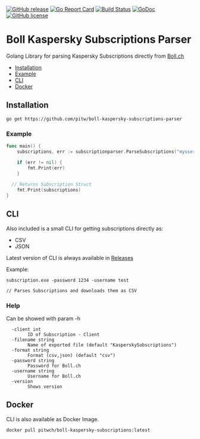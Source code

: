 [![GitHub release](https://img.shields.io/github/tag/pitw/boll-kaspersky-subscriptions-parser.svg?label=latest&colorB=orange)](https://github.com/pitw/boll-kaspersky-subscriptions-parser/releases/latest)
[![Go Report Card](https://goreportcard.com/badge/github.com/pitw/boll-kaspersky-subscriptions-parser)](https://goreportcard.com/report/github.com/pitw/boll-kaspersky-subscriptions-parser)
[![Build Status](https://travis-ci.org/pitwch/go-wrapper-proffix-restapi.svg?branch=master)](https://travis-ci.org/pitw/boll-kaspersky-subscriptions-parser)
[![GoDoc](https://godoc.org/github.com/pitw/boll-kaspersky-subscriptions-parser?status.svg)](https://godoc.org/github.com/pitw/boll-kaspersky-subscriptions-parser)
[![GitHub license](https://img.shields.io/github/license/pitw/boll-kaspersky-subscriptions-parser.svg)](https://github.com/pitw/boll-kaspersky-subscriptions-parser/blob/master/LICENSE)

# Boll Kaspersky Subscriptions Parser

Golang Library for parsing Kaspersky Subscriptions directly from [Boll.ch](https://www.boll.ch/kaspersky/subscriptions_faq.html)

- [Installation](#installation)
- [Example](#example)
- [CLI](#cli)
- [Docker](#docker)

## Installation

```
go get https://github.com/pitw/boll-kaspersky-subscriptions-parser
```

### Example

```go
func main() {
	subscriptions, err := subscriptionparser.ParseSubscriptions("myuser", "mypsupersecretpassword")

	if (err != nil) {
		fmt.Print(err)
	}
  
  // Returns Subscription Struct
	fmt.Print(subscriptions)
}
```


## CLI

Also included is a small CLI for getting subscriptions
directly as:

- CSV
- JSON

Latest version of CLI is always available in [Releases](https://github.com/pitw/boll-kaspersky-subscriptions-parser/releases/latest)

Example:

```
subscription.exe -password 1234 -username test

// Parses Subscriptions and downloads them as CSV
```



### Help

Can be showed with param -h

```
  -client int
        ID of Subscription - Client
  -filename string
        Name of exported file (default "KasperskySubscriptions")
  -format string
        Format (csv,json) (default "csv")
  -password string
        Password for Boll.ch
  -username string
        Username for Boll.ch
  -version
        Shows version    
```

## Docker

CLI is also available as Docker Image.

```
docker pull pitwch/boll-kaspersky-subscriptions:latest
```

